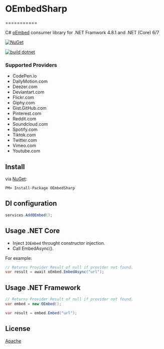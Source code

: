 # OEmbedSharp
===========

C# [oEmbed](https://oembed.com) consumer library for .NET Framwork 4.8.1 and .NET (Core) 6/7

[![NuGet](https://img.shields.io/nuget/v/OEmbedSharp.svg)](https://nuget.org/packages/OEmbedSharp)

[![build dotnet](https://github.com/w8tcha/OEmbedSharp/actions/workflows/build.yml/badge.svg)](https://github.com/w8tcha/OEmbedSharp/actions/workflows/build.yml)

### Supported Providers
* CodePen.io
* DailyMotion.com
* Deezer.com
* Deviantart.com
* Flickr.com
* Giphy.com
* Gist.GitHub.com
* Pinterest.com
* Reddit.com
* Soundcloud.com
* Spotify.com
* Tiktok.com
* Twitter.com
* Vimeo.com
* Youtube.com

## Install
via [NuGet](https://www.nuget.org/packages/OEmbedSharp):
```
PM> Install-Package OEmbedSharp
```

## DI configuration

```C#
services.AddOEmbed();
```

## Usage .NET Core

* Inject `IOEmbed` throught constructor injection.
* Call EmbedAsync().

For example:
```C#
// Returns Provider Result of null if provider not found.
var result = await oEmbed.EmbedAsync("url");
```

## Usage .NET Framework

```C#
// Returns Provider Result of null if provider not found.
var embed = new OEmbed();

var result = embed.Embed("url");
```

## License
[Apache](LICENSE)